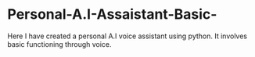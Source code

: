 # Personal-A.I-Assaistant-Basic-
Here I have created a personal A.I voice assistant using python. It involves basic functioning through voice. 
